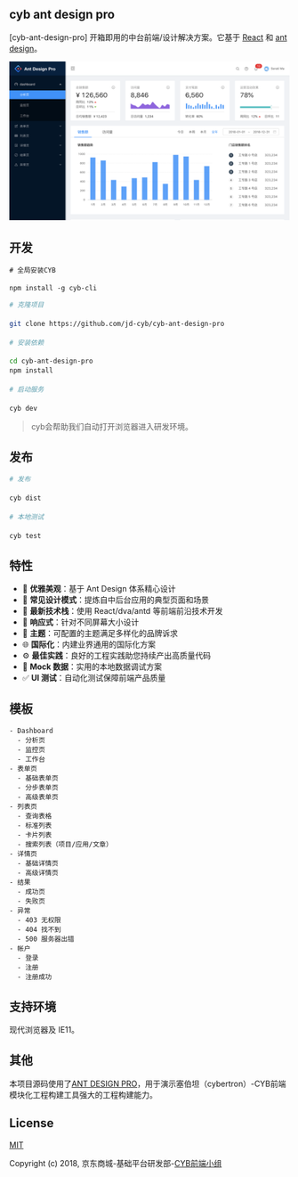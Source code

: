 ## cyb ant design pro

[cyb-ant-design-pro] 开箱即用的中台前端/设计解决方案。它基于 [React](https://reactjs.org/) 和 [ant design](https://ant.design/)。

<div align="center">
  <img src="./demo.png" alt="demo">
</div>

## 开发

```
# 全局安装CYB

npm install -g cyb-cli
```

```bash
# 克隆项目

git clone https://github.com/jd-cyb/cyb-ant-design-pro

# 安装依赖

cd cyb-ant-design-pro
npm install

# 启动服务

cyb dev
```

> cyb会帮助我们自动打开浏览器进入研发环境。

## 发布
```bash
# 发布

cyb dist

# 本地测试

cyb test
```

## 特性

- :gem: **优雅美观**：基于 Ant Design 体系精心设计
- :triangular_ruler: **常见设计模式**：提炼自中后台应用的典型页面和场景
- :rocket: **最新技术栈**：使用 React/dva/antd 等前端前沿技术开发
- :iphone: **响应式**：针对不同屏幕大小设计
- :art: **主题**：可配置的主题满足多样化的品牌诉求
- :globe_with_meridians: **国际化**：内建业界通用的国际化方案
- :gear: **最佳实践**：良好的工程实践助您持续产出高质量代码
- :1234: **Mock 数据**：实用的本地数据调试方案
- :white_check_mark: **UI 测试**：自动化测试保障前端产品质量

## 模板

```
- Dashboard
  - 分析页
  - 监控页
  - 工作台
- 表单页
  - 基础表单页
  - 分步表单页
  - 高级表单页
- 列表页
  - 查询表格
  - 标准列表
  - 卡片列表
  - 搜索列表（项目/应用/文章）
- 详情页
  - 基础详情页
  - 高级详情页
- 结果
  - 成功页
  - 失败页
- 异常
  - 403 无权限
  - 404 找不到
  - 500 服务器出错
- 帐户
  - 登录
  - 注册
  - 注册成功
```

## 支持环境

现代浏览器及 IE11。

## 其他

本项目源码使用了[ANT DESIGN PRO](https://pro.ant.design/)，用于演示塞伯坦（cybertron）-CYB前端模块化工程构建工具强大的工程构建能力。

## License

[MIT](http://opensource.org/licenses/MIT)

Copyright (c) 2018, 京东商城-基础平台研发部-[CYB前端小组](https://github.com/jd-cyb)
